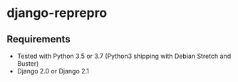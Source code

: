 # django-reprepro

## Requirements

* Tested with Python 3.5 or 3.7 (Python3 shipping with Debian Stretch and Buster)
* Django 2.0 or Django 2.1
